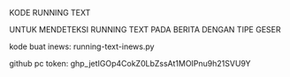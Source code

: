 KODE RUNNING TEXT

UNTUK MENDETEKSI RUNNING TEXT PADA BERITA DENGAN TIPE GESER

kode buat inews: running-text-inews.py

github pc token:
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
